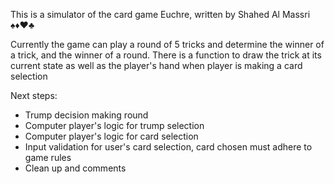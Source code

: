 This is a simulator of the card game Euchre, written by Shahed Al Massri
♠️♦️♥️♣️

Currently the game can play a round of 5 tricks and determine the winner of a trick, and the winner of a round.
There is a function to draw the trick at its current state as well as the player's hand when player is making a card selection


Next steps:
- Trump decision making round
- Computer player's logic for trump selection
- Computer player's logic for card selection
- Input validation for user's card selection, card chosen must adhere to game rules
- Clean up and comments
